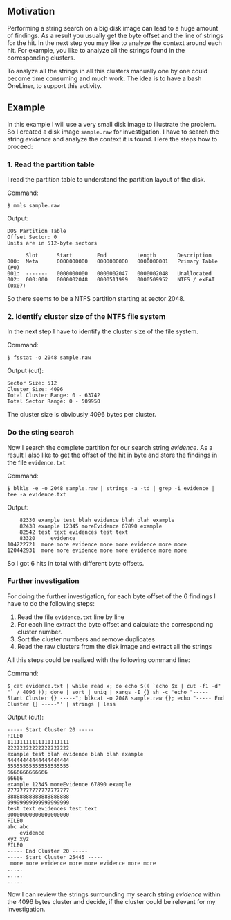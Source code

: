 ## Motivation

Performing a string search on a big disk image can lead to a huge amount of findings.
As a result you usually get the byte offset and the line of strings for the hit. In
the next step you may like to analyze the context around each hit. For example, you
like to analyze all the strings found in the corresponding clusters.

To analyze all the strings in all this clusters manually one by one could become time
consuming and much work. The idea is to have a bash OneLiner, to support this activity.

## Example

In this example I will use a very small disk image to illustrate the problem. So I 
created a disk image ```sample.raw``` for investigation. I have to search the string 
*evidence* and analyze the context it is found. Here the steps how to proceed:

### 1. Read the partition table

I read the partition table to understand the partition layout of the disk.

Command:
~~~
$ mmls sample.raw
~~~
Output:
~~~
DOS Partition Table
Offset Sector: 0
Units are in 512-byte sectors

      Slot      Start        End          Length       Description
000:  Meta      0000000000   0000000000   0000000001   Primary Table (#0)
001:  -------   0000000000   0000002047   0000002048   Unallocated
002:  000:000   0000002048   0000511999   0000509952   NTFS / exFAT (0x07)
~~~

So there seems to be a NTFS partition starting at sector 2048.

### 2. Identify cluster size of the NTFS file system

In the next step I have to identify the cluster size of the file system.

Command:
~~~
$ fsstat -o 2048 sample.raw
~~~
Output (cut):
~~~
Sector Size: 512
Cluster Size: 4096
Total Cluster Range: 0 - 63742
Total Sector Range: 0 - 509950
~~~

The cluster size is obviously 4096 bytes per cluster.

### Do the sting search

Now I search the complete partition for our search string *evidence*. 
As a result I also like to get the offset of the hit in byte and store
the findings in the file ```evidence.txt```

Command:
~~~
$ blkls -e -o 2048 sample.raw | strings -a -td | grep -i evidence | tee -a evidence.txt
~~~
Output:
~~~
    82330 example test blah evidence blah blah example
    82438 example 12345 moreEvidence 67890 example
    82542 test text evidences test text
    83320     evidence
104222721  more more evidence more more evidence more more
120442931  more more evidence more more evidence more more
~~~

So I got 6 hits in total with different byte offsets.

### Further investigation

For doing the further investigation, for each byte offset of the 6 findings I have to do the following steps:

1. Read the file ```evidence.txt``` line by line
2. For each line extract the byte offset and calculate the corresponding cluster number.
3. Sort the cluster numbers and remove duplicates
4. Read the raw clusters from the disk image and extract all the strings

All this steps could be realized with the following command line:

Command:
~~~
$ cat evidence.txt | while read x; do echo $(( `echo $x | cut -f1 -d" "` / 4096 )); done | sort | uniq | xargs -I {} sh -c 'echo "----- Start Cluster {} -----"; blkcat -o 2048 sample.raw {}; echo "----- End Cluster {} -----"' | strings | less
~~~

Output (cut):
~~~
----- Start Cluster 20 -----
FILE0
11111111111111111111
22222222222222222222
example test blah evidence blah blah example
44444444444444444444
55555555555555555555
6666666666666
66666
example 12345 moreEvidence 67890 example
77777777777777777777
88888888888888888888
99999999999999999999
test text evidences test text
00000000000000000000 
FILE0
abc abc
    evidence
xyz xyz
FILE0
----- End Cluster 20 -----
----- Start Cluster 25445 -----
 more more evidence more more evidence more more
.....
.....
.....
~~~

Now I can review the strings surrounding my search string *evidence* within the 4096 bytes cluster 
and decide, if the cluster could be relevant for my investigation.


